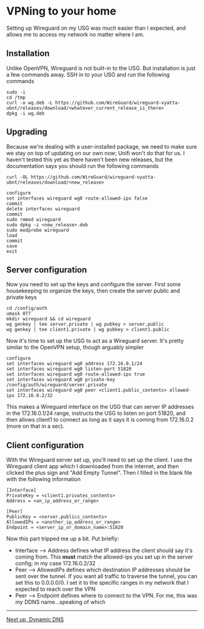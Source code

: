 # VPNing to your home


Setting up Wireguard on my USG was much easier than I expected, and allows me to access my network no matter where I am.


## Installation


Unlike OpenVPN, Wireguard is not built-in to the USG. But installation is just a few commands away. SSH in to your USG and run the following commands

```
sudo -i
cd /tmp
curl -o wg.deb -L https://github.com/WireGuard/wireguard-vyatta-ubnt/releases/download/<whatever_current_release_is_there>
dpkg -i wg.deb
```


## Upgrading


Because we're dealing with a user-installed package, we need to make sure we stay on top of updating on our own now; Unifi won't do that for us. I haven't tested this yet as there haven't been new releases, but the documentation says you should run the following commands

```
curl -OL https://github.com/WireGuard/wireguard-vyatta-ubnt/releases/download/<new_release>

configure
set interfaces wireguard wg0 route-allowed-ips false
commit
delete interfaces wireguard
commit
sudo rmmod wireguard
sudo dpkg -i <new_release>.deb
sudo modprobe wireguard
load
commit
save
exit
```


## Server configuration


Now you need to set up the keys and configure the server. First some housekeeping to organize the keys, then create the server public and private keys

```
cd /config/auth
umask 077
mkdir wireguard && cd wireguard
wg genkey | tee server.private | wg pubkey > server.public
wg genkey | tee client1.private | wg pubkey > client1.public
```

Now it's time to set up the USG to act as a Wireguard server. It's pretty similar to the OpenVPN setup, though arguably simpler

```
configure
set interfaces wireguard wg0 address 172.16.0.1/24
set interfaces wireguard wg0 listen-port 51820
set interfaces wireguard wg0 route-allowed-ips true
set interfaces wireguard wg0 private-key /config/auth/wireguard/server.private
set interfaces wireguard wg0 peer <client1.public_contents> allowed-ips 172.16.0.2/32
```

This makes a Wireguard interface on the USG that can server IP addresses in the 172.16.0.1/24 range, instructs the USG to listen on port 51820, and then allows client1 to connect as long as it says it is coming from 172.16.0.2 (more on that in a sec).


## Client configuration


With the Wireguard server set up, you'll need to set up the client. I use the Wireguard client app which I downloaded from the internet, and then clicked the plus sign and "Add Empty Tunnel". Then I filled in the blank file with the following information

```
[Interface]
PrivateKey = <client1.privates_contents>
Address = <an_ip_address_or_range>

[Peer]
PublicKey = <server.publics_contents>
AllowedIPs = <another_ip_address_or_range>
Endpoint = <server_ip_or_domain_name>:51820
```

Now this part tripped me up a bit. Put briefly:
- Interface --> Address defines what IP address the client should say it's coming from. This **must** match the allowed-ips you set up in the server config; in my case 172.16.0.2/32
- Peer --> AllowedIPs defines which destination IP addresses should be sent over the tunnel. If you want all traffic to traverse the tunnel, you can set this to 0.0.0.0/0. I set it to the specific ranges in my network that I expected to reach over the VPN
- Peer --> Endpoint defines where to connect to the VPN. For me, this was my DDNS name...speaking of which


---
[Next up, Dynamic DNS](https://github.com/kmanc/unifi_network_setup/blob/main/dynamicdns.md)
